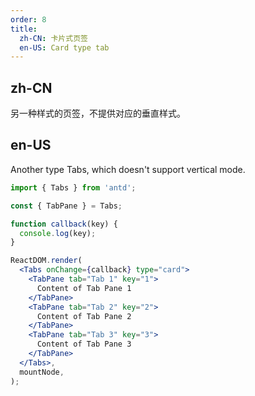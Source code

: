 ```yaml
---
order: 8
title:
  zh-CN: 卡片式页签
  en-US: Card type tab
---
```


## zh-CN

另一种样式的页签，不提供对应的垂直样式。

## en-US

Another type Tabs, which doesn't support vertical mode.

```jsx
import { Tabs } from 'antd';

const { TabPane } = Tabs;

function callback(key) {
  console.log(key);
}

ReactDOM.render(
  <Tabs onChange={callback} type="card">
    <TabPane tab="Tab 1" key="1">
      Content of Tab Pane 1
    </TabPane>
    <TabPane tab="Tab 2" key="2">
      Content of Tab Pane 2
    </TabPane>
    <TabPane tab="Tab 3" key="3">
      Content of Tab Pane 3
    </TabPane>
  </Tabs>,
  mountNode,
);
```
